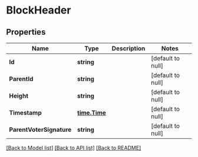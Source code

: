 # BlockHeader

## Properties
Name | Type | Description | Notes
------------ | ------------- | ------------- | -------------
**Id** | **string** |  | [default to null]
**ParentId** | **string** |  | [default to null]
**Height** | **string** |  | [default to null]
**Timestamp** | [**time.Time**](time.Time.md) |  | [default to null]
**ParentVoterSignature** | **string** |  | [default to null]

[[Back to Model list]](../README.md#documentation-for-models) [[Back to API list]](../README.md#documentation-for-api-endpoints) [[Back to README]](../README.md)


